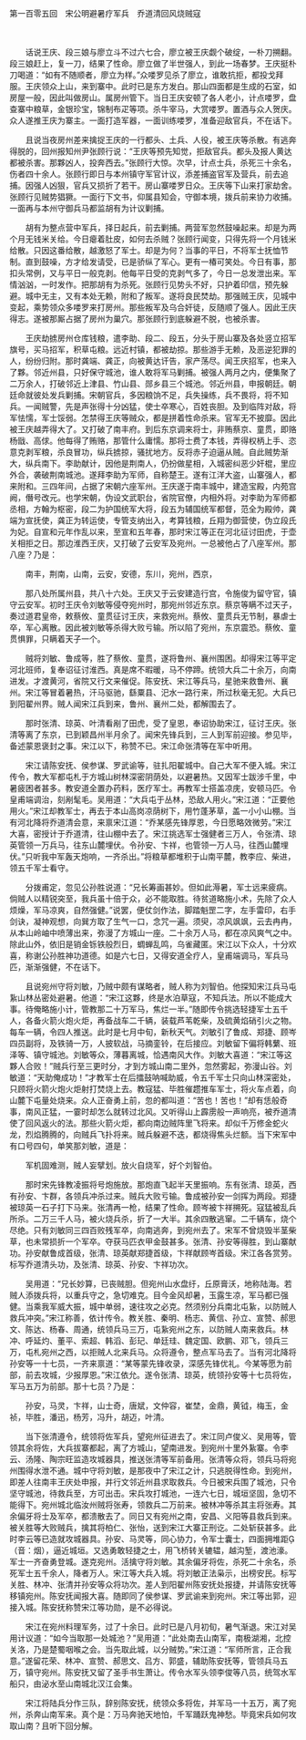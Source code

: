 第一百零五回　宋公明避暑疗军兵　乔道清回风烧贼寇

　

　　话说王庆、段三娘与廖立斗不过六七合，廖立被王庆觑个破绽，一朴刀搠翻。段三娘赶上，复一刀，结果了性命。廖立做了半世强人，到此一场春梦。王庆挺朴刀喝道：“如有不随顺者，廖立为样。”众喽罗见杀了廖立，谁敢抗拒，都投戈拜服。王庆领众上山，来到寨中。此时已是东方发白。那山四面都是生成的石室，如房屋一般，因此叫做房山。属房州管下。当日王庆安顿了各人老小，计点喽罗，盘查寨中粮草，金银珍宝，锦制布疋等项。杀牛宰马，大赏喽罗。置酒与众人贺庆。众人遂推王庆为寨主。一面打造军器，一面训练喽罗，准备迎敌官兵，不在话下。

　　且说当夜房州差来擒捉王庆的一行都头、土兵、人役，被王庆等杀散。有逃奔得脱的，回州报知州尹张顾行说：“王庆等预先知觉，拒敌官兵。都头及报人黄达都被杀害。那夥凶人，投奔西去。”张顾行大惊。次早，计点士兵，杀死三十余名，伤者四十余人。张顾行即日与本州镇守军官计议，添差捕盗官军及营兵，前去追捕。因强人凶狠，官兵又损折了若干。房山寨喽罗日众。王庆等下山来打家劫舍。张顾行见贼势猖獗。一面行下文书，仰属县知会，守御本境，拨兵前来协力收捕。一面再与本州守御兵马都监胡有为计议剿捕。

　　胡有为整点营中军兵，择日起兵，前去剿捕。两营军忽然鼓噪起来。却是为两个月无钱米关给。今日瘪着肚皮，如何去杀贼？张顾行闻变，只得先将一个月钱米给散。只因这番给散，越激怒了军士。却是为何？当事的平日，不将军士抚恤节制。直到鼓噪，方才给发请受，已是骄纵了军心。更有一椿可笑处。今日有事，那扣头常例，又与平日一般克剥。他每平日受的克剥气多了，今日一总发泄出来。军情汹汹，一时发作。把那胡有为杀死。张顾行见势头不好，只护着印信，预先躲避。城中无主，又有本处无赖，附和了叛军。遂将良民焚劫。那强贼王庆，见城中变起，乘势领众多喽罗来打房州。那些叛军及乌合奸徒，反随顺了强人。因此王庆得志。遂被那厮占据了房州为巢穴。那张顾行到底躲避不脱，也被杀害。

　　王庆劫掳房州仓库钱粮，遣李助、段二、段五，分头于房山寨及各处竖立招军旗号，买马招军，积草屯粮。远近村镇，都被劫掠。那些游手无赖，及恶逆犯罪的人，纷纷归附。那时龚端、龚正，向被黄达讦告，家产荡尽。闻王庆招军，也来入了夥。邻近州县，只好保守城池，谁人敢将军马剿捕。被强人两月之内，便集聚了二万余人，打破邻近上津县、竹山县、郧乡县三个城池。邻近州县，申报朝廷。朝廷命就彼处发兵剿捕。宋朝官兵，多因粮饷不足，兵失操练，兵不畏将，将不知兵。一闻贼警，先是声张得十分凶猛，使士卒寒心，百姓丧胆。及到临阵对敌，将军怯懦，军士馁弱。怎禁得王庆等贼众，都是拼着性命杀来。官军无不披靡。因此被王庆越弄得大了。又打破了南丰府。到后东京调来将士，非贿蔡京、童贯，即赂杨戩、高俅。他每得了贿赂，那管什么庸懦。那将士费了本钱，弄得权柄上手、恣意克剥军粮，杀良冒功，纵兵掳掠，骚扰地方。反将赤子迫逼从贼。自此贼势渐大，纵兵南下。李助献计，因他是荆南人，仍扮做星相，入城密纠恶少奸棍，里应外合，袭破荆南城池。遂拜李助为军师，自称楚王。遂有江洋大盗，山寨强人，都来附和。三四年间，占据了宋朝六座军州。王庆遂于南丰城中，建造宝殿，内苑宫阙，僭号改元。也学宋朝，伪设文武职台，省院官僚，内相外将。对李助为军师都丞相，方翰为枢密，段二为护国统军大将，段五为辅国统军都督，范全为殿帅，龚端为宣抚使，龚正为转运使，专管支纳出入，考算钱粮，丘翔为御营使，伪立段氏为妃。自宣和元年作乱以来，至宣和五年春，那时宋江等正在河北征讨田虎，于壶关相拒之日。那边淮西王庆，又打破了云安军及宛州。一总被他占了八座军州。那八座？乃是：

　　南丰，荆南，山南，云安，安德，东川，宛州，西京，

　　那八处所属州县，共八十六处。王庆又于云安建造行宫，令施俊为留守官，镇守云安军。初时王庆令刘敏等侵夺宛州时，那宛州邻近东京。蔡京等瞒不过天子，奏过道君皇帝，敕蔡攸、童贯征讨王庆，来救宛州。蔡攸、童贯兵无节制，暴虐士卒，军心离散。因此被刘敏等杀得大败亏输。所以陷了宛州，东京震恐。蔡攸、童贯惧罪，只瞒着天子一个。

　　贼将刘敏、鲁成等，胜了蔡攸、童贯，遂将鲁州、襄州围困。却得宋江等平定河北班师，复奉诏征讨淮西。真是席不暇暖，马不停蹄。统领大兵二十余万，向南进发。才渡黄河，省院又行文来催促。陈安抚、宋江等兵马，星驰来救鲁州、襄州。宋江等冒着暑热，汗马驱驰，繇粟县、汜水一路行来，所过秋毫无犯。大兵已到阳翟州界。贼人闻宋江兵到来，鲁州、襄州二处，都解围去了。

　　那时张清、琼英、叶清看剐了田虎，受了皇恩，奉诏协助宋江，征讨王庆。张清等离了东京，已到颖昌州半月余了。闻宋先锋兵到，三人到军前迎接。参见毕，备述蒙恩褒封之事。宋江以下，称赞不已。宋江命张清等在军中听用。

　　宋江请陈安抚、侯参谋、罗武谕等，驻扎阳翟城中。自己大军不便入城。宋江传令，教大军都屯札于方城山树林深密阴荫处，以避暑热。又因军士跋涉千里，中暑疲困者甚多。教安道全置办药料，医疗军士。再教军士搭盖凉庑，安顿马匹。令皇甫端调治，刻剐髦毛。吴用道：“大兵屯于丛林，恐敌人用火。”宋江道：“正要他用火。”宋江却教军士，再去于本山高岗凉荫树下，用竹蓬茅草，盖一小小山棚。当有河北降将乔道清会意，来禀宋江道：“乔某感先锋厚恩，今日愿略效微劳。”宋江大喜，密授计于乔道清，往山棚中去了。宋江挑选军士强健者三万人，令张清、琼英管领一万兵马，往东山麓埋伏。令孙安、卞祥，也管领一万人马，往西山麓埋伏。”只听我中军轰天炮响，一齐杀出。”将粮草都堆积于山南平麓，教李应、柴进，领五千军士看守。

　　分拨甫定，忽见公孙胜说道：“兄长筹画甚妙。但如此溽暑，军士远来疲病。倘贼人以精锐突至，我兵虽十倍于众，必不能取胜。待贫道略施小术，先除了众人烦燥，军马凉爽，自然强健。”说罢，便仗剑作法，脚踏魁罡二字，左手雷印，右手剑诀，凝神观想，向巽方取了生气一口，念咒一遍。须臾，凉风飒飒，云去冉冉，从本山岭岫中喷薄出来，弥漫了方城山一座。二十余万人马，都在凉风爽气之中。除此山外，依旧是销金铄铁般烈日，蜩蝉乱鸣，乌雀藏匿。宋江以下众人，十分欢喜，称谢公孙胜神功道德。如是六七日，又得安道全疗人，皇甫端调马，军兵马匹，渐渐强健，不在话下。

　　且说宛州守将刘敏，乃贼中颇有谋略者，贼人称为刘智伯。他探知宋江兵马屯紥山林丛密处避暑。他道：“宋江这夥，终是水泊草寇，不知兵法。所以不能成大事。待俺略施小计，管教那二十万军马，焦烂一半。”随即传令挑选轻捷军士五千人，各备火箭火炮火炬，再备战车二千辆，装载芦苇乾柴，及硫黄焰硝引火之物。每车一辆，令四人推送。此时是七月中旬，新秋天气。刘敏引了鲁成、郑捷、顾岑四员副将，及铁骑一万，人披软战，马摘銮铃，在后接应。刘敏留下偏将韩蘩、班泽等、镇守城池。刘敏等众，薄暮离城，恰遇南风大作。刘敏大喜道：“宋江等这夥人合败！”贼兵行至三更时分，才到方城山南二里外，忽然雾起，弥漫山谷。刘敏道：“天助俺成功！”才教军士在后擂鼓呐喊助威，令五千军士只向山林深密处，只顾将火箭火炮火炬射打焚烧上去。教寇猛、毕胜催趱推车军士，将火车点着，向山麓下屯量处烧来。众人正奋勇上前，忽的都叫道：“苦也！苦也！”却有恁般奇事，南风正猛，一霎时却怎么就转过北风。又听得山上霹雳般一声响亮，被乔道清使了回风返火的法。那些火箭火炬，都向南边贼阵里飞将来。却似千万修金蛇火龙，烈焰腾腾的，向贼兵飞扑将来。贼兵躲避不迭，都烧得焦头烂额。当下宋军中有口号四句，单笑那刘敏，道是：

　　军机固难测，贼人妄擘划。放火自烧军，好个刘智伯。

　　那时宋先锋教凌振将号炮施放。那炮直飞起半天里振响。东有张清、琼英，西有孙安、卞群，各领兵冲杀过来。贼兵大败亏输。鲁成被孙安一剑挥为两段。郑捷被琼英一石子打下马来。张清再一枪，结果了性命。顾岑被卞祥搠死。寇猛被乱兵所杀。二万三千人马，被火烧兵杀，折了一大半。其余四散逃窜。二千辆车，烧个尽绝。只有刘敏同三四百败残军卒，向南逃奔，到宛州去了。宋军不曾烧毁半茎柴草，也未常损折一个军卒。夺获马匹衣甲金鼓甚多。张清、孙安等得胜，到山寨献功。孙安献鲁成首级，张清、琼英献郑捷首级，卞祥献顾岑首级。宋江各各赏劳。标写乔道清头功，及张清、琼英、孙安、卞祥功次。

　　吴用道：“兄长妙算，已丧贼胆。但宛州山水盘纡，丘原膏沃，地称陆海。若贼人添拨兵将，以重兵守之，急切难克。目今金风却暑，玉露生凉，军马都已强健。当乘我军威大振，城中单弱，速往攻之必克。然须别分兵南北屯紥，以防贼人救兵冲突。”宋江称善，依计传令。教关胜、秦明、杨志、黄信、孙立、宣赞、郝思文、陈达、杨春、周通，统领兵马三万，屯紥宛州之东，以防贼人南来救兵。林冲、呼延灼、董平、索超、韩滔、彭玘、单廷珪、魏定国、欧鹏、邓飞，领兵三万，屯札宛州之西，以拒贼人北来兵马。众将遵令，整点军马去了。当有河北降将孙安等一十七员，一齐来禀道：“某等蒙先锋收录，深感先锋优礼。今某等愿为前部，前去攻城，少报厚恩。”宋江依允。遂令张清、琼英，统领孙安等十七员将佐，军马五万为前部。那十七员？乃是：

　　孙安，马灵，卞祥，山士奇，唐斌，文仲容，崔埜，金鼎，黄钺，梅玉，金祯，毕胜，潘迅，杨芳，冯升，胡迈，叶清。

　　当下张清遵令，统领将佐军兵，望宛州征进去了。宋江同卢俊义、吴用等，管领其余将佐，大兵拔寨都起，离了方城山，望南进发。到宛州十里外紥寨。令李云、汤隆、陶宗旺监造攻城器具，推送张清等军前备用。张清等众将，领兵马将宛州围得水泄不通。城中守将刘敏，是那夜中了宋江之计，只逃脱得性命。到宛州，即差人往南丰王庆处申报，并行文邻近州县求取救兵。今日被宋兵围了城池，只令坚守城池，待救兵至，方可出击。宋兵攻打城池，一连六七日，城垣坚固，急切不能得下。宛州城北临汝州贼将张寿，领救兵二万前来。被林冲等杀其主将张寿。其余偏牙将士及军卒，都溃散去了。同日又有宛州之南，安昌、义阳等县救兵到来。被关胜等大败贼兵，擒其将柏仁、张怡，送到宋江大寨正刑讫。二处斩获甚多。此时李云等已造就攻城器具。孙安、马灵等，同心协力，令军士囊士，四面拥堆距（音：烟），逼近城垣。又选勇敢轻捷之士，用飞桥转关辘辒，越沟堑，渡池濠。军士一齐奋勇登城。遂克宛州。活擒守将刘敏。其余偏牙将佐，杀死二十余名，杀死军士五千余人，降者万人。宋江等大兵入城。将刘敏正法枭示，出榜安民。标写关胜、林冲、张清并孙安等众将功次。差人到阳翟州陈安抚处报捷，并请陈安抚等移镇宛州。陈安抚闻报大喜。随即同了侯参谋、罗武谕来到宛州。宋江等出郭，迎接入城。陈安抚称赞宋江等功勋，是不必得说。

　　宋江在宛州料理军务，过了十余日。此时已是八月初旬，暑气渐退。宋江对吴用计议道：“如今当取那一处城池？”吴用道：“此处南去山南军，南极湖湘，北控关洛，乃是楚蜀咽喉之会。当先取此城，以分贼势。”宋江道：“军师所言，正合我意。”遂留花荣、林冲、宣赞、郝思文、吕方、郭盛，辅助陈安抚等，管领兵马五万，镇守宛州。陈安抚又留了圣手书生萧让。传令水军头领李俊等八员，统驾水军船只，由泌水至山南城北汉江会集。

　　宋江将陆兵分作三队，辞别陈安抚，统领众多将佐，并军马一十五万，离了宛州，杀奔山南军来。真个是：万马奔驰天地怕，千军踊跃鬼神愁。毕竟宋兵如何攻取山南？且听下回分解。
 